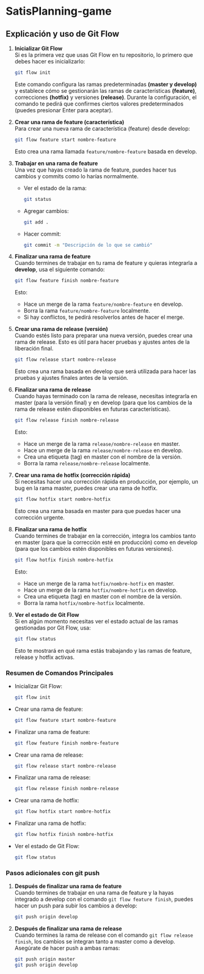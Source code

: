 # SatisPlanning-game

## Explicación y uso de Git Flow
1. **Inicializar Git Flow**  
   Si es la primera vez que usas Git Flow en tu repositorio, lo primero que debes hacer es inicializarlo:  
   ```bash
   git flow init
   ```
   Este comando configura las ramas predeterminadas **(master y develop)** y establece cómo se gestionarán las ramas de características **(feature)**, correcciones **(hotfix)** y versiones **(release)**. Durante la configuración, el comando te pedirá que confirmes ciertos valores predeterminados (puedes presionar Enter para aceptar).

2. **Crear una rama de feature (característica)**  
   Para crear una nueva rama de característica (feature) desde develop:  
   ```bash
   git flow feature start nombre-feature
   ```
   Esto crea una rama llamada `feature/nombre-feature` basada en develop.

3. **Trabajar en una rama de feature**  
   Una vez que hayas creado la rama de feature, puedes hacer tus cambios y commits como lo harías normalmente.  
   - Ver el estado de la rama:  
     ```bash
     git status
     ```
   - Agregar cambios:  
     ```bash
     git add .
     ```
   - Hacer commit:  
     ```bash
     git commit -m "Descripción de lo que se cambió"
     ```

4. **Finalizar una rama de feature**  
   Cuando termines de trabajar en tu rama de feature y quieras integrarla a **develop**, usa el siguiente comando:  
   ```bash
   git flow feature finish nombre-feature
   ```
   Esto:  
   - Hace un merge de la rama `feature/nombre-feature` en develop.  
   - Borra la rama `feature/nombre-feature` localmente.  
   - Si hay conflictos, te pedirá resolverlos antes de hacer el merge.

5. **Crear una rama de release (versión)**  
   Cuando estés listo para preparar una nueva versión, puedes crear una rama de release. Esto es útil para hacer pruebas y ajustes antes de la liberación final.  
   ```bash
   git flow release start nombre-release
   ```
   Esto crea una rama basada en develop que será utilizada para hacer las pruebas y ajustes finales antes de la versión.

6. **Finalizar una rama de release**  
   Cuando hayas terminado con la rama de release, necesitas integrarla en master (para la versión final) y en develop (para que los cambios de la rama de release estén disponibles en futuras características).  
   ```bash
   git flow release finish nombre-release
   ```
   Esto:  
   - Hace un merge de la rama `release/nombre-release` en master.  
   - Hace un merge de la rama `release/nombre-release` en develop.  
   - Crea una etiqueta (tag) en master con el nombre de la versión.  
   - Borra la rama `release/nombre-release` localmente.

7. **Crear una rama de hotfix (corrección rápida)**  
   Si necesitas hacer una corrección rápida en producción, por ejemplo, un bug en la rama master, puedes crear una rama de hotfix.  
   ```bash
   git flow hotfix start nombre-hotfix
   ```
   Esto crea una rama basada en master para que puedas hacer una corrección urgente.

8. **Finalizar una rama de hotfix**  
   Cuando termines de trabajar en la corrección, integra los cambios tanto en master (para que la corrección esté en producción) como en develop (para que los cambios estén disponibles en futuras versiones).  
   ```bash
   git flow hotfix finish nombre-hotfix
   ```
   Esto:  
   - Hace un merge de la rama `hotfix/nombre-hotfix` en master.  
   - Hace un merge de la rama `hotfix/nombre-hotfix` en develop.  
   - Crea una etiqueta (tag) en master con el nombre de la versión.  
   - Borra la rama `hotfix/nombre-hotfix` localmente.

9. **Ver el estado de Git Flow**  
   Si en algún momento necesitas ver el estado actual de las ramas gestionadas por Git Flow, usa:  
   ```bash
   git flow status
   ```
   Esto te mostrará en qué rama estás trabajando y las ramas de feature, release y hotfix activas.

### Resumen de Comandos Principales
- Inicializar Git Flow:  
  ```bash
  git flow init
  ```
- Crear una rama de feature:  
  ```bash
  git flow feature start nombre-feature
  ```
- Finalizar una rama de feature:  
  ```bash
  git flow feature finish nombre-feature
  ```
- Crear una rama de release:  
  ```bash
  git flow release start nombre-release
  ```
- Finalizar una rama de release:  
  ```bash
  git flow release finish nombre-release
  ```
- Crear una rama de hotfix:  
  ```bash
  git flow hotfix start nombre-hotfix
  ```
- Finalizar una rama de hotfix:  
  ```bash
  git flow hotfix finish nombre-hotfix
  ```
- Ver el estado de Git Flow:  
  ```bash
  git flow status
  ```

### Pasos adicionales con git push
1. **Después de finalizar una rama de feature**  
   Cuando termines de trabajar en una rama de feature y la hayas integrado a develop con el comando `git flow feature finish`, puedes hacer un push para subir los cambios a develop:  
   ```bash
   git push origin develop
   ```

2. **Después de finalizar una rama de release**  
   Cuando termines la rama de release con el comando `git flow release finish`, los cambios se integran tanto a master como a develop. Asegúrate de hacer push a ambas ramas:  
   ```bash
   git push origin master
   git push origin develop
   ```